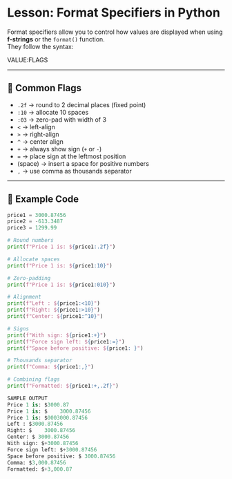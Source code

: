 # Lesson: Format Specifiers in Python

Format specifiers allow you to control how values are displayed when using **f-strings** or the `format()` function.  
They follow the syntax:

VALUE:FLAGS

---

## 🔑 Common Flags

- `.2f` → round to 2 decimal places (fixed point)  
- `:10` → allocate 10 spaces  
- `:03` → zero-pad with width of 3  
- `<` → left-align  
- `>` → right-align  
- `^` → center align  
- `+` → always show sign (`+` or `-`)  
- `=` → place sign at the leftmost position  
- (space) → insert a space for positive numbers  
- `,` → use comma as thousands separator  

---

## 🧪 Example Code
```python
price1 = 3000.87456
price2 = -613.3487
price3 = 1299.99

# Round numbers
print(f"Price 1 is: ${price1:.2f}")

# Allocate spaces
print(f"Price 1 is: ${price1:10}")

# Zero-padding
print(f"Price 1 is: ${price1:010}")

# Alignment
print(f"Left : ${price1:<10}")
print(f"Right: ${price1:>10}")
print(f"Center: ${price1:^10}")

# Signs
print(f"With sign: ${price1:+}")
print(f"Force sign left: ${price1:=}")
print(f"Space before positive: ${price1: }")

# Thousands separator
print(f"Comma: ${price1:,}")

# Combining flags
print(f"Formatted: ${price1:+,.2f}")

SAMPLE OUTPUT
Price 1 is: $3000.87
Price 1 is: $    3000.87456
Price 1 is: $0003000.87456
Left : $3000.87456
Right: $    3000.87456
Center: $ 3000.87456
With sign: $+3000.87456
Force sign left: $+3000.87456
Space before positive: $ 3000.87456
Comma: $3,000.87456
Formatted: $+3,000.87
